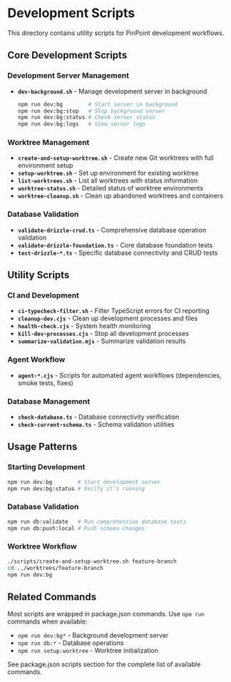 # Development Scripts

This directory contains utility scripts for PinPoint development workflows.

## Core Development Scripts

### Development Server Management

- **`dev-background.sh`** - Manage development server in background
  ```bash
  npm run dev:bg        # Start server in background
  npm run dev:bg:stop   # Stop background server
  npm run dev:bg:status # Check server status
  npm run dev:bg:logs   # View server logs
  ```

### Worktree Management

- **`create-and-setup-worktree.sh`** - Create new Git worktrees with full environment setup
- **`setup-worktree.sh`** - Set up environment for existing worktree
- **`list-worktrees.sh`** - List all worktrees with status information
- **`worktree-status.sh`** - Detailed status of worktree environments
- **`worktree-cleanup.sh`** - Clean up abandoned worktrees and containers

### Database Validation

- **`validate-drizzle-crud.ts`** - Comprehensive database operation validation
- **`validate-drizzle-foundation.ts`** - Core database foundation tests
- **`test-drizzle-*.ts`** - Specific database connectivity and CRUD tests

## Utility Scripts

### CI and Development

- **`ci-typecheck-filter.sh`** - Filter TypeScript errors for CI reporting
- **`cleanup-dev.cjs`** - Clean up development processes and files
- **`health-check.cjs`** - System health monitoring
- **`kill-dev-processes.cjs`** - Stop all development processes
- **`summarize-validation.mjs`** - Summarize validation results

### Agent Workflow

- **`agent-*.cjs`** - Scripts for automated agent workflows (dependencies, smoke tests, fixes)

### Database Management

- **`check-database.ts`** - Database connectivity verification
- **`check-current-schema.ts`** - Schema validation utilities

## Usage Patterns

### Starting Development

```bash
npm run dev:bg        # Start development server
npm run dev:bg:status # Verify it's running
```

### Database Validation

```bash
npm run db:validate   # Run comprehensive database tests
npm run db:push:local # Push schema changes
```

### Worktree Workflow

```bash
./scripts/create-and-setup-worktree.sh feature-branch
cd ../worktrees/feature-branch
npm run dev:bg
```

## Related Commands

Most scripts are wrapped in package.json commands. Use `npm run` commands when available:

- `npm run dev:bg*` - Background development server
- `npm run db:*` - Database operations
- `npm run setup:worktree` - Worktree initialization

See package.json scripts section for the complete list of available commands.
